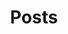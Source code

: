 ---
layout: layouts/posts/posts.11ty.js
tags: nav
navtitle: Posts
title: Posts
eleventyExcludeFromCollections: true
pagination: 
  data: collections.posts
  size: 5
  reverse: true
  alias: posts
permalink: "{{ site.en.postsArchive.url }}/{% if pagination.pageNumber > 0 %}page-{{ pagination.pageNumber + 1 }}/{% endif %}index.html"
---